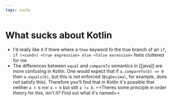 ```yaml
---
tags: sucks
---
```


# What sucks about Kotlin
* I'd really like it if there where a `then` keyword fo the true branch of an `if`, `if (<cond>) <true expression> else <false exression>` feels cluttered for me
* The differences between `equal` and `compareTo` semantics in [[java]] are more confusing in Kotlin. One would expect that if `a.compareTo(b) == 0` then `a.equals(b)`, but this is not enforced (`BigDecimal`, for example, does not satisfy this). Therefore you'll find that in Kotlin it's possible that neither `a > b` nor `a < b` but still `a != b`. ==Theres some principle in order theory for this, isn't it? Find out what it's named==
